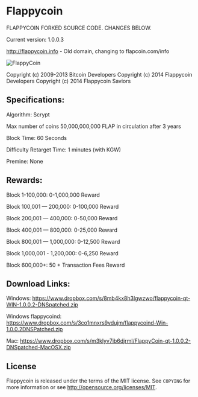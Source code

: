 Flappycoin 
================================
FLAPPYCOIN FORKED SOURCE CODE. CHANGES BELOW.

Current version: 1.0.0.3

http://flappycoin.info - Old domain, changing to flapcoin.com/info

![FlappyCoin](http://i.imgur.com/wclOei4.png)

Copyright (c) 2009-2013 Bitcoin Developers
Copyright (c) 2014 Flappycoin Developers
Copyright (c) 2014 Flappycoin Saviors

Specifications:
---------------
Algorithm: Scrypt

Max number of coins 50,000,000,000 FLAP in circulation after 3 years

Block Time: 60 Seconds

Difficulty Retarget Time: 1 minutes (with KGW)

Premine: None


Rewards:
---------------
Block 1-100,000: 0-1,000,000 Reward

Block 100,001 — 200,000: 0-100,000 Reward

Block 200,001 — 400,000: 0-50,000 Reward

Block 400,001 — 800,000: 0-25,000 Reward

Block 800,001 — 1,000,000: 0-12,500 Reward

Block 1,000,001 - 1,200,000: 0-6,250 Reward

Block 600,000+: 50 + Transaction Fees Reward


Download Links:
----------------
Windows: https://www.dropbox.com/s/8mb4kx8h3lgwzwo/flappycoin-qt-WIN-1.0.0.2-DNSpatched.zip

Windows flappycoind: https://www.dropbox.com/s/3co1mnxrs9vdujm/flappycoind-Win-1.0.0.2DNSPatched.zip

Mac: https://www.dropbox.com/s/m3klyv7ib6djrml/FlappyCoin-qt-1.0.0.2-DNSpatched-MacOSX.zip

License
-------

Flappycoin is released under the terms of the MIT license. See `COPYING` for more
information or see http://opensource.org/licenses/MIT.

